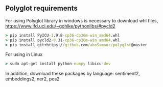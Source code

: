 ## Polyglot requirements

For using Polyglot library in windows is necessary to download whl files,  https://www.lfd.uci.edu/~gohlke/pythonlibs/#pycld2
 
```bat 
> pip install PyICU-1.9.8-cp36-cp36m-win_amd64.whl
> pip install pycld2-0.31-cp36-cp36m-win_amd64.whl
> pip install git+https://github.com/aboSamoor/polyglot@master
``` 

For using in Linux 
 
```bat 
> sudo apt-get install python-numpy libicu-dev
```

 
In addition, download these packages by language:
sentiment2, embeddings2, ner2, pos2
